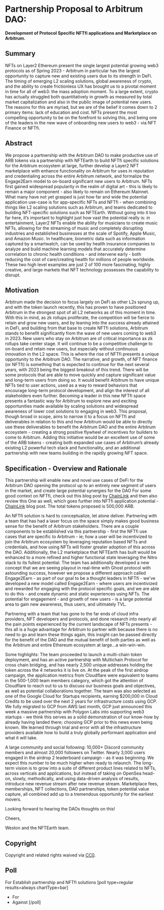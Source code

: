 # Partnership Proposal to Arbitrum DAO: 

**Development of Protocol Specific NFTfi applications and Marketplace on Arbitrum.**

## Summary

NFTs on Layer2 Ethereum present the single largest potential growing web3 protocols as of Spring 2023 - Arbitrum in particular has the largest opportunity to capture new and existing users due to its strength in DeFi. The timing of emerging L2 scaling solutions, global awareness of crypto, and the ability to create frictionless UX has brought us to a pivotal moment in time for all of web3: the mass adoption moment. To a large extent, crypto has actually struggled both quantitatively in growth as measured by total market capitalization and also in the public image of potential new users. The reasons for this are myriad, but we are of the belief it comes down to 2 primary items: lack of education and cost. NFTs present the most compelling opportunity to be on the forefront to solving this, and being one of the leaders in the new wave of onboarding new users to web3 - via NFT Finance or NFTfi.

## Abstract

We propose a partnership with the Arbitrum DAO to make productive use of ARB tokens via a partnership with NFTEarth to build NFTfi specific solutions for the Arbitrum ecosystem at large, further develop a Layer2 NFT marketplace with enhance functionality on Arbitrum for uses in reputation and credentialing across the entire Arbitrum network, and formalize the Engage2Earn model to on-board significant new users to Arbitrum. NFTs first gained widespread popularity in the realm of digital art - this is likely to remain a major component - also likely to remain on Ethereum Mainnet. What many have not yet grasped is just how far and wide the potential application use-case is for app-specific NFTs and NFTfi - when combining things like L2 scaling solutions such as Arbitrum, and teams dedicated to building NFT-specific solutions such as NFTEarth. Without going into it too far here, it’s important to highlight just how vast the potential really is: in entertainment, Layer2 NFTs enable the ability for musicians to create music NFTs, allowing for the streaming of music and completely disrupting industries and established businesses at the scale of Spotify, Apple Music, and Amazon Music. In healthcare, biometric data such as information captured by a smartwatch, can be used by health insurance companies to analyze and build machine learning models that accurately determine correlation to chronic health conditions - and intervene early - both reducing the cost of care/creating health for millions of people worldwide. These two high level examples are just 2 of 100 more fascinating, highly creative, and large markets that NFT technology possesses the capability to disrupt. 

## Motivation

Arbitrum made the decision to focus largely on DeFi as other L2s sprung up, and with the token launch recently, this has proven to have positioned Arbitrum in the strongest spot of all L2 networks as of this moment in time. With this in mind, as zk rollups proliferate, the competition will be fierce to retain and grow new users, and by leaning into the success already attained in DeFi, and building from that base to create NFTfi solutions, Arbitrum stands to benefit significantly from the wave of new users coming to web3 in 2023. New users who stay on Arbitrum are of critical importance as zk rollups take center stage. It will continue to be a competitive challenge to on-board and retain new users, but especially without continuous innovation in the L2 space. This is where the rise of NFTfi presents a unique opportunity to the Arbitrum DAO. The narrative, and growth, of NFT finance (or NFTfi) is something that is expected to continue for the next several years, with 2023 being the biggest breakout of this trend. There will be some protocols that are able to move quickly and capture significant value and long-term users from doing so. It would benefit Arbitrum to have unique NFTs tied to user actions, used as a way to reward behaviors that encourage long-term protocol development, and align the interest of all stakeholders even further. Becoming a leader in this new NFTfi space presents a fantastic way for Arbitrum to explore new and exciting opportunities made available by scaling solutions and widespread awareness of lower cost solutions to engaging in web3. This proposal, though broad in scope, aims to narrow it to a focus on NFTfi and deliverables in relation to this and how Arbitrum would be able to directly use these deliverables to benefit the Arbitrum DAO and the entire Arbitrum ecosystem - creating a strong positive flywheel of incentives for builders to come to Arbitrum. Adding this initiative would be an excellent use of some of the ARB tokens - creating both expanded use cases of Arbitrum’s already existing L2 powerful tech stack and functionality, and an additional partnership with new teams building in the rapidly growing NFT space.

## Specification - Overview and Rationale

This partnership will enable new and novel use cases of DeFi for the Arbitrum DAO opening the protocol up to an entirely new segment of users in the market, and create large potential synergies for the DAO For some good context on NFTfi, check out this blog post by [ChainLink](https://blog.chain.link/nftfi/) and then also review this One as well, which goes further into NFTfi application potential - [ChainLink](https://blog.chain.link/nft-lending-renting-blockchain-games/) blog post. The total tokens proposed is 500,000 ARB.

An NFTfi solution is hard to conceptualize, let alone deliver. Partnering with a team that has had a laser focus on the space simply makes good business sense for the benefit of Arbitrum stakeholders. There are a couple components to be established via this partnership - first the NFTfi use cases that are specific to Arbitrum - ie; how a user will be incentivized to join the Arbitrum ecosystem by leveraging reputation based NFTs and credentials, and how using NFTs will foster greater adoption of this across the DAO. Additionally, the L2 marketplace that NFTEarth has built would be enhanced to a more refined and higher functional state leveraging the Nitro stack to its fullest potential. The team has additionally developed a new concept that we are seeing playout in real-time with Ghost protocol with astounding success, however we propose a different approach called Engage2Earn - as part of our goal to be a thought leaders in NFTfi - we've developed a new model called Engage2Earn - where users are incentivized and rewarded for engaging with the protocol specific goals, and we are able to do this - and create dynamic and static experiences using NFTs. The potential for engagement - and growth of new users - is a large potential area to gain new awareness, thus users, and ultimately TVL.

Partnering with a team that has gone to the far ends of cloud infra providers, NFT developers and protocols, and done research into nearly all the pain points experienced by the current landscape of NFTs presents - this all is a huge advantage for Arbitrum to partner with because there is no need to go and learn these things again, this insight can be passed directly for the benefit of the DAO and the mutual benefit of both parties as well as the Arbitrum and entire Ethereum ecosystem at large…a win-win-win.

Some highlights: The team proceeded to launch a multi-chain token deployment, and has an active partnership with Multichain Protocol for cross chain bridging, and has nearly 2,500 unique addresses holding the token across the 4 networks it is live on. At the peak of the first airdrop campaign, the application metrics from Cloudflare were equivalent to teams in the 500-1,000 team members category, which got the attention of Cloudflare to reach out to us to discuss our business goals and objectives, as well as potential collaborations together. The team was also selected as one of the Google Cloud for Startups recipients, earning $200,000 in Cloud Credits to be used over the next 2 years for infrastructure costs using GCP. We fully migrated to GCP from AWS last month, GCP just announced this week a massive partnership with Polygon Labs into supporting web3 startups - we think this serves as a solid demonstration of our know-how by already having landed there; choosing GCP prior to this news even being known. We learned through trial and error with all the infrastructure providers available how to build a truly globally performant application and what it will take.

A large community and social following: 10,000+ Discord community members and almost 20,000 followers on Twitter. Nearly 3,000 users engaged in the airdrop 2 leaderboard campaign - as it was beginning. We expect this number to be much higher when ready to relaunch. The long-term vision is to grow into a suite of different product lines related to NFTs, across verticals and applications, but instead of taking on OpenSea head-on, slowly, methodically, and using data-driven analysis of results, introduce new revenue stream after new revenue stream. Marketplace fees, memberships, NFT collections, DAO partnerships, token potential value capture, all combined add up to a tremendous opportunity for the earliest movers. 

Looking forward to hearing the DAOs thoughts on this! 

Cheers, 

Weston and the NFTEarth team.

## Copyright

Copyright and related rights waived via [CC0](https://creativecommons.org/publicdomain/zero/1.0/).

## Poll

For
Establish partnership and NFTfi solutions
[poll type=regular results=always chartType=bar]
* For
* Against
[/poll]
